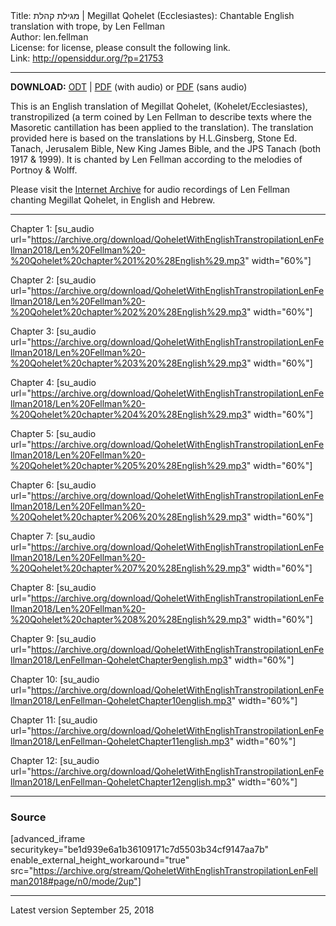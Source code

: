 <html>
<head></head>
<body>
Title: מגילת קהלת | Megillat Qohelet (Ecclesiastes): Chantable English translation with trope, by Len Fellman<br />
Author: len.fellman<br />
License: for license, please consult the following link.<br />
Link: <a href="http://opensiddur.org/?p=21753">http://opensiddur.org/?p=21753</a>
<p />
<hr />

<style type="text/css" media="all">.printfriendly {display: none!important;}</style>

<strong>DOWNLOAD:</strong> <a href="https://archive.org/download/QoheletWithEnglishTranstropilationLenFellman2018/Qohelet%20-%20English%20transtropilation%20%28Len%20Fellman%202018%29.odt">ODT</a> | <a href="https://archive.org/download/QoheletWithEnglishTranstropilationLenFellman2018/Qohelet%20-%20English%20transtropilation%20with%20audio%20%28Len%20Fellman%202018%29.pdf">PDF</a> (with audio) or <a href="https://archive.org/download/QoheletWithEnglishTranstropilationLenFellman2018/Qohelet-EnglishTranstropilationlenFellman2018.pdf">PDF</a> (sans audio)


This is an English translation of Megillat Qohelet, (Kohelet/Ecclesiastes), transtropilized (a term coined by Len Fellman to describe texts where the Masoretic cantillation has been applied to the translation). The translation provided here is based on the translations by H.L.Ginsberg, Stone Ed. Tanach, Jerusalem Bible, New King James Bible, and the JPS Tanach (both 1917 & 1999). It is chanted by Len Fellman according to the melodies of Portnoy & Wolff. 

Please visit the <a href="https://archive.org/details/QoheletWithEnglishTranstropilationLenFellman2018">Internet Archive</a> for audio recordings of Len Fellman chanting Megillat Qohelet, in English and Hebrew.

<hr />

Chapter 1: [su_audio url="https://archive.org/download/QoheletWithEnglishTranstropilationLenFellman2018/Len%20Fellman%20-%20Qohelet%20chapter%201%20%28English%29.mp3" width="60%"]

Chapter 2: [su_audio url="https://archive.org/download/QoheletWithEnglishTranstropilationLenFellman2018/Len%20Fellman%20-%20Qohelet%20chapter%202%20%28English%29.mp3" width="60%"]

Chapter 3: [su_audio url="https://archive.org/download/QoheletWithEnglishTranstropilationLenFellman2018/Len%20Fellman%20-%20Qohelet%20chapter%203%20%28English%29.mp3" width="60%"]

Chapter 4: [su_audio url="https://archive.org/download/QoheletWithEnglishTranstropilationLenFellman2018/Len%20Fellman%20-%20Qohelet%20chapter%204%20%28English%29.mp3" width="60%"]

Chapter 5: [su_audio url="https://archive.org/download/QoheletWithEnglishTranstropilationLenFellman2018/Len%20Fellman%20-%20Qohelet%20chapter%205%20%28English%29.mp3" width="60%"]

Chapter 6: [su_audio url="https://archive.org/download/QoheletWithEnglishTranstropilationLenFellman2018/Len%20Fellman%20-%20Qohelet%20chapter%206%20%28English%29.mp3" width="60%"]

Chapter 7: [su_audio url="https://archive.org/download/QoheletWithEnglishTranstropilationLenFellman2018/Len%20Fellman%20-%20Qohelet%20chapter%207%20%28English%29.mp3" width="60%"]

Chapter 8: [su_audio url="https://archive.org/download/QoheletWithEnglishTranstropilationLenFellman2018/Len%20Fellman%20-%20Qohelet%20chapter%208%20%28English%29.mp3" width="60%"]

Chapter 9: [su_audio url="https://archive.org/download/QoheletWithEnglishTranstropilationLenFellman2018/LenFellman-QoheletChapter9english.mp3" width="60%"]

Chapter 10: [su_audio url="https://archive.org/download/QoheletWithEnglishTranstropilationLenFellman2018/LenFellman-QoheletChapter10english.mp3" width="60%"]

Chapter 11: [su_audio url="https://archive.org/download/QoheletWithEnglishTranstropilationLenFellman2018/LenFellman-QoheletChapter11english.mp3" width="60%"]

Chapter 12: [su_audio url="https://archive.org/download/QoheletWithEnglishTranstropilationLenFellman2018/LenFellman-QoheletChapter12english.mp3" width="60%"]


<hr />

<h3>Source</h3>

[advanced_iframe securitykey="be1d939e6a1b36109171c7d5503b34cf9147aa7b" enable_external_height_workaround="true" src="https://archive.org/stream/QoheletWithEnglishTranstropilationLenFellman2018#page/n0/mode/2up"]

<hr />

Latest version September 25, 2018
</body>
</html>